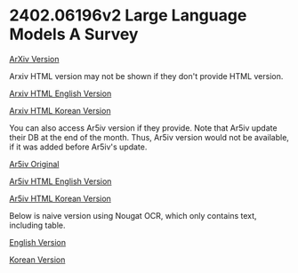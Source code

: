 # 2402.06196v2 Large Language Models A Survey

[ArXiv Version](https://arxiv.org/abs/2402.06196v2)

Arxiv HTML version may not be shown if they don't provide HTML version.

[Arxiv HTML English Version](https://raw.githack.com/kh-kim/arxiv-translator/master/papers/2402.06196v2/paper.raw.en.html)

[Arxiv HTML Korean Version](https://raw.githack.com/kh-kim/arxiv-translator/master/papers/2402.06196v2/paper.raw.ko.html)

You can also access Ar5iv version if they provide.
Note that Ar5iv update their DB at the end of the month.
Thus, Ar5iv version would not be available, if it was added before Ar5iv's update.

[Ar5iv Original](https://ar5iv.org/abs/2402.06196v2)

[Ar5iv HTML English Version](https://raw.githack.com/kh-kim/arxiv-translator/master/papers/2402.06196v2/paper.ar5iv.en.html)

[Ar5iv HTML Korean Version](https://raw.githack.com/kh-kim/arxiv-translator/master/papers/2402.06196v2/paper.ar5iv.ko.html)

Below is naive version using Nougat OCR, which only contains text, including table.

[English Version](https://raw.githack.com/kh-kim/arxiv-translator/master/papers/2402.06196v2/paper.en.html)

[Korean Version](https://raw.githack.com/kh-kim/arxiv-translator/master/papers/2402.06196v2/paper.ko.html)